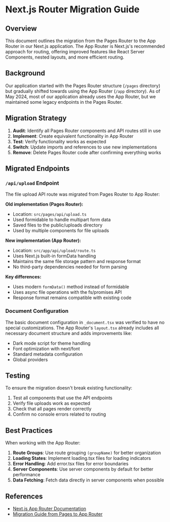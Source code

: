 # Next.js Router Migration Guide

## Overview

This document outlines the migration from the Pages Router to the App Router in our Next.js application. The App Router is Next.js's recommended approach for routing, offering improved features like React Server Components, nested layouts, and more efficient routing.

## Background

Our application started with the Pages Router structure (`/pages` directory) but gradually shifted towards using the App Router (`/app` directory). As of May 2024, most of our application already uses the App Router, but we maintained some legacy endpoints in the Pages Router.

## Migration Strategy

1. **Audit**: Identify all Pages Router components and API routes still in use
2. **Implement**: Create equivalent functionality in App Router
3. **Test**: Verify functionality works as expected
4. **Switch**: Update imports and references to use new implementations
5. **Remove**: Delete Pages Router code after confirming everything works

## Migrated Endpoints

### `/api/upload` Endpoint

The file upload API route was migrated from Pages Router to App Router:

**Old implementation (Pages Router):**

- Location: `src/pages/api/upload.ts`
- Used formidable to handle multipart form data
- Saved files to the public/uploads directory
- Used by multiple components for file uploads

**New implementation (App Router):**

- Location: `src/app/api/upload/route.ts`
- Uses Next.js built-in formData handling
- Maintains the same file storage pattern and response format
- No third-party dependencies needed for form parsing

**Key differences:**

- Uses modern `formData()` method instead of formidable
- Uses async file operations with the fs/promises API
- Response format remains compatible with existing code

### Document Configuration

The basic document configuration in `_document.tsx` was verified to have no special customizations. The App Router's `layout.tsx` already includes all necessary document structure and adds improvements like:

- Dark mode script for theme handling
- Font optimization with next/font
- Standard metadata configuration
- Global providers

## Testing

To ensure the migration doesn't break existing functionality:

1. Test all components that use the API endpoints
2. Verify file uploads work as expected
3. Check that all pages render correctly
4. Confirm no console errors related to routing

## Best Practices

When working with the App Router:

1. **Route Groups**: Use route grouping `(groupName)` for better organization
2. **Loading States**: Implement loading.tsx files for loading indicators
3. **Error Handling**: Add error.tsx files for error boundaries
4. **Server Components**: Use server components by default for better performance
5. **Data Fetching**: Fetch data directly in server components when possible

## References

- [Next.js App Router Documentation](https://nextjs.org/docs/app)
- [Migration Guide from Pages to App Router](https://nextjs.org/docs/app/building-your-application/upgrading/app-router-migration)
